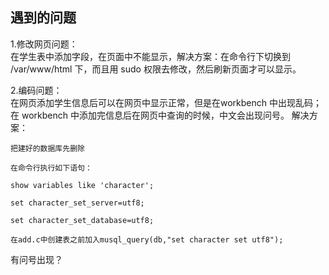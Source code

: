 ## 遇到的问题  
1.修改网页问题：  
在学生表中添加字段，在页面中不能显示，解决方案：在命令行下切换到 /var/www/html 下，而且用 sudo 权限去修改，然后刷新页面才可以显示。

2.编码问题：  
在网页添加学生信息后可以在网页中显示正常，但是在workbench 中出现乱码；
在 workbench 中添加完信息后在网页中查询的时候，中文会出现问号。
解决方案：


    把建好的数据库先删除

    在命令行执行如下语句：

    show variables like 'character';

    set character_set_server=utf8;

    set character_set_database=utf8;

    在add.c中创建表之前加入musql_query(db,"set character set utf8");

有问号出现？


